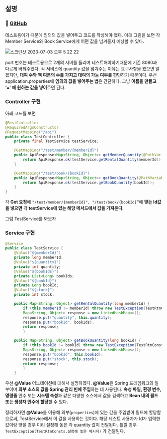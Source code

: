 
## 설명
### 📎 [GitHub](https://github.com/Heo-y-y/study_toy_MSA/tree/main/mock-test/src)
테스트용이기 때문에 임의의 값을 넣어두고 코드를 작성해야 했다.
아래 그림을 보면 각 Member Service와 Book Service에게 어떤 값을 넘겨줄지 예상할 수 있다.

![스크린샷 2023-07-03 오후 5 22 22](https://github.com/heo-mewluee-Study-Group/cs-study/assets/112863029/23fed857-0e38-4475-8229-0ff18a5b2f3a)

port 번호는 테스트용으로 2개의 서버를 돌리며 테스트해야하기때문에 기존 8080과 다르게 바꿔주었다. 
각 서비스에 quantity 값을 넘겨주는 이유는 요구사항을 봤으면 알겠지만, **대여 수와 책 여분의 수를 가지고 대여의 가능 여부를 판단**하기 때문이다.
우선 application.properties에 **임의의 값을 넣어주는 법**은 간단하다. 그냥 **이름을 만들고 ‘=’ 에 원하는 값을 넣어**주면 된다.  

### Controller 구현

아래 코드를 보면

```java
@RestController
@RequiredArgsConstructor
@RequestMapping("/api")
public class TestController {
    private final TestService testService;

    @GetMapping("/test/member/{memberId}")
    public ApiResponse<Map<String, Object>> getMemberQuantity(@PathVariable long memberId) {
        return ApiResponse.ok(testService.getRentalQuantity(memberId));
    }

    @GetMapping("/test/book/{bookId}")
    public ApiResponse<Map<String, Object>> getBookQuantity(@PathVariable long bookId) {
        return ApiResponse.ok(testService.getBookQuantity(bookId));
    }
}
```

각 **Get 요청**에 `"/test/member/{memberId}", "/test/book/{bookId}”`에 **맞는 Id값을 넣으면** 각 **testService에 있는 해당 메서드에서 값을 가져온다.**

그럼 TestService를 봐보자

### Service 구현

```java
@Service
public class TestService {
    @Value("${memberId}")
    private long memberId;
    @Value("${quantity}")
    private int quantity;
    @Value("${bookIds}")
    private List<Long> bookIds;
    @Value("${bookId}")
    private Long bookId;
    @Value("${stock}")
    private int stock;

    public Map<String, Object> getRentalQuantity(long memberId) {
        if (this.memberId != memberId) throw new TestException(TestRtnConsts.ERR400);
        Map<String, Object> response = new LinkedHashMap<>();
        response.put("quantity", this.quantity);
        response.put("bookId", bookIds);
        return response;
        }

    public Map<String, Object> getBookQuantity(long bookId) {
        if (this.bookId != bookId) throw new TestException(TestRtnConsts.ERR401);
        Map<String, Object> response = new LinkedHashMap<>();
        response.put("bookId", this.bookId);
        response.put("stock", this.stock);
        return response;
        }
    }
```

우선 **@Value** 어노테이션에 대해서 설명하겠다.
**@Value**은 Spring 프레임워크의 일부이며 **외부 소스의 값을 Spring 관리 빈에 주입**하는 데 사용된다.
**속성 파일, 환경 변수, 명령줄** 인수 또는 **시스템 속성**과 같은 다양한 소스에서 값을 검색하고 **Bean 내의 필드 또는 생성자 인수에 할당**할 수 있다.

정리하자면
**@Value**를 이용해 외부(`properties`)에 있는 값을 주입받아 필드에 할당함으로써, TestService에서 이 값을 사용하는 것이다.
해당 테스트 사용자가 Id가 입력한 값이랑 맞을 경우 미리 설정해 놓은 각 quantity 값이 전달된다.
틀릴 경우 `TestException(TestRtnConsts.설정해 놓은 메시지)` 가 전달된다.
